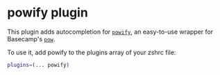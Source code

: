 # powify plugin

This plugin adds autocompletion for
[`powify`](https://github.com/sethvargo/powify), an easy-to-use wrapper for
Basecamp's [`pow`](https://github.com/basecamp/pow).

To use it, add powify to the plugins array of your zshrc file:

```sh
plugins=(... powify)
```

